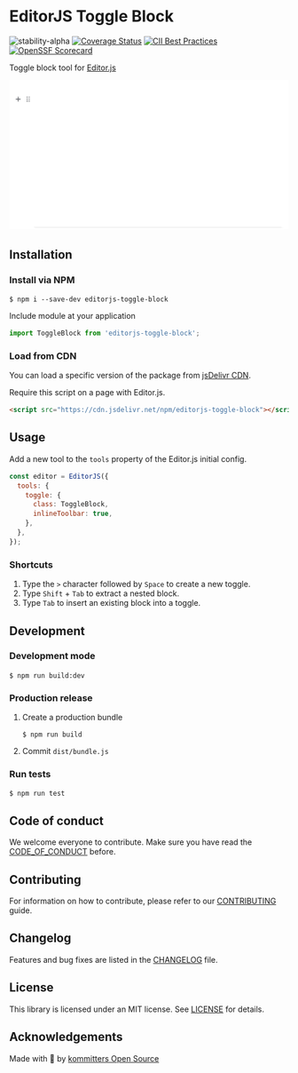 # EditorJS Toggle Block

![stability-alpha](https://img.shields.io/badge/stability-alpha-f4d03f.svg)
[![Coverage Status](https://coveralls.io/repos/github/kommitters/editorjs-toggle-block/badge.svg)](https://coveralls.io/github/kommitters/editorjs-toggle-block)
[![CII Best Practices](https://bestpractices.coreinfrastructure.org/projects/6454/badge)](https://bestpractices.coreinfrastructure.org/projects/6454)
[![OpenSSF Scorecard](https://api.securityscorecards.dev/projects/github.com/kommitters/editorjs-toggle-block/badge)](https://api.securityscorecards.dev/projects/github.com/kommitters/editorjs-toggle-block)

Toggle block tool for [Editor.js](https://editorjs.io/)

![](assets/demo.gif)

## Installation

### Install via NPM

```shell
$ npm i --save-dev editorjs-toggle-block
```

Include module at your application

```js
import ToggleBlock from 'editorjs-toggle-block';
```

### Load from CDN

You can load a specific version of the package from [jsDelivr CDN](https://www.jsdelivr.com/package/npm/editorjs-toggle-block).

Require this script on a page with Editor.js.

```html
<script src="https://cdn.jsdelivr.net/npm/editorjs-toggle-block"></script>
```

## Usage

Add a new tool to the `tools` property of the Editor.js initial config.

```js
const editor = EditorJS({
  tools: {
    toggle: {
      class: ToggleBlock,
      inlineToolbar: true,
    },
  },
});
```

### Shortcuts

1. Type the `>` character followed by `Space` to create a new toggle.
2. Type `Shift` + `Tab` to extract a nested block.
3. Type `Tab` to insert an existing block into a toggle.

## Development

### Development mode

```shell
$ npm run build:dev
```

### Production release

1. Create a production bundle
   ```shell
   $ npm run build
   ```
2. Commit `dist/bundle.js`

### Run tests

```shell
$ npm run test
```

## Code of conduct

We welcome everyone to contribute. Make sure you have read the [CODE_OF_CONDUCT][coc] before.

## Contributing

For information on how to contribute, please refer to our [CONTRIBUTING][contributing] guide.

## Changelog

Features and bug fixes are listed in the [CHANGELOG][changelog] file.

## License

This library is licensed under an MIT license. See [LICENSE][license] for details.

## Acknowledgements

Made with 💙 by [kommitters Open Source](https://kommit.co)

[license]: https://github.com/kommitters/editorjs-toggle-block/blob/main/LICENSE
[coc]: https://github.com/kommitters/editorjs-toggle-block/blob/main/CODE_OF_CONDUCT.md
[changelog]: https://github.com/kommitters/editorjs-toggle-block/blob/main/CHANGELOG.md
[contributing]: https://github.com/kommitters/editorjs-toggle-block/blob/main/CONTRIBUTING.md
